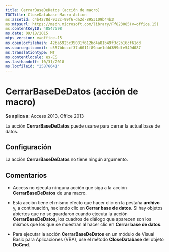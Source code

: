 ```yaml
---
title: CerrarBaseDeDatos (acción de macro)
TOCTitle: CloseDatabase Macro Action
ms:assetid: c4b4278d-932c-99f6-da2d-8953109b44b3
ms:mtpsurl: https://msdn.microsoft.com/library/Ff823085(v=office.15)
ms:contentKeyID: 48547598
ms.date: 09/18/2015
mtps_version: v=office.15
ms.openlocfilehash: 42ba5925c35081f612bd4a81b49f3c2b16cf61dd
ms.sourcegitcommit: c557bbcccf37a6011f89aae1ddd399dfe549d087
ms.translationtype: MT
ms.contentlocale: es-ES
ms.lasthandoff: 10/31/2018
ms.locfileid: "25876641"
---
```

# <a name="closedatabase-macro-action"></a>CerrarBaseDeDatos (acción de macro)


**Se aplica a**: Access 2013, Office 2013

La acción **CerrarBaseDeDatos** puede usarse para cerrar la actual base de datos.

## <a name="setting"></a>Configuración

La acción **CerrarBaseDeDatos** no tiene ningún argumento.

## <a name="remarks"></a>Comentarios

  - Access no ejecuta ninguna acción que siga a la acción **CerrarBaseDeDatos** de una macro.

  - Esta acción tiene el mismo efecto que hacer clic en la pestaña **archivo** y, a continuación, haciendo clic en **Cerrar base de datos**. Si hay objetos abiertos que no se guardaron cuando ejecuta la acción **CerrarBaseDeDatos**, los cuadros de diálogo que aparecen son los mismos que los que se muestran al hacer clic en **Cerrar base de datos**.

  - Para ejecutar la acción **CerrarBaseDeDatos** en un módulo de Visual Basic para Aplicaciones (VBA), use el método **CloseDatabase** del objeto **DoCmd**.

